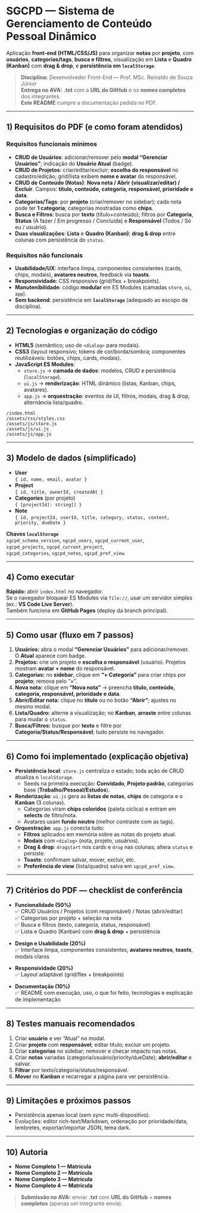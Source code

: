 # SGCPD — Sistema de Gerenciamento de Conteúdo Pessoal Dinâmico

Aplicação **front-end (HTML/CSS/JS)** para organizar **notas** por **projeto**, com **usuários**, **categorias/tags**, **busca e filtros**, visualização em **Lista** e **Quadro (Kanban)** com **drag & drop**, e **persistência em `localStorage`**.

> **Disciplina:** Desenvolvedor Front-End — Prof. MSc. Reinaldo de Souza Júnior  
> **Entrega no AVA:** **.txt** com a **URL do GitHub** e os **nomes completos** dos integrantes.  
> **Este README** cumpre a documentação pedida no PDF.

---

## 1) Requisitos do PDF (e como foram atendidos)

### Requisitos funcionais mínimos
- **CRUD de Usuários**: adicionar/remover pelo **modal “Gerenciar Usuários”**; indicação do **Usuário Atual** (badge).  
- **CRUD de Projetos**: criar/editar/excluir; **escolha do responsável** no cadastro/edição; grid/lista exibem **nome e avatar** do responsável.  
- **CRUD de Conteúdo (Notas)**: **Nova nota / Abrir (visualizar/editar) / Excluir**. Campos: **título, conteúdo, categoria, responsável, prioridade e data**.  
- **Categorias/Tags**: por **projeto** (criar/remover no sidebar); cada nota pode ter **1 categoria**; categorias mostradas como **chips**.  
- **Busca e Filtros**: busca por **texto** (título+conteúdo); filtros por **Categoria**, **Status** (A fazer / Em progresso / Concluída) e **Responsável** (Todos / Só eu / usuário).  
- **Duas visualizações**: **Lista** e **Quadro (Kanban)**; **drag & drop** entre colunas com persistência do `status`.

### Requisitos não funcionais
- **Usabilidade/UX**: interface limpa, componentes consistentes (cards, chips, modais), **avatares neutros**, feedback via **toasts**.  
- **Responsividade**: CSS responsivo (grid/flex + breakpoints).  
- **Manutenibilidade**: código **modular** em ES Modules (camadas `store`, `ui`, `app`).  
- **Sem backend**: persistência em **`localStorage`** (adequado ao escopo da disciplina).

---

## 2) Tecnologias e organização do código

- **HTML5** (semântico; uso de `<dialog>` para modais).  
- **CSS3** (layout responsivo; tokens de cor/borda/sombra; componentes reutilizáveis: botões, chips, cards, modais).  
- **JavaScript ES Modules**:
  - `store.js` → **camada de dados**: modelos, CRUD e persistência (`localStorage`).  
  - `ui.js` → **renderização**: HTML dinâmico (listas, Kanban, chips, avatares).  
  - `app.js` → **orquestração**: eventos de UI, filtros, modais, drag & drop, alternância lista/quadro.

```
/index.html
/assets/css/styles.css
/assets/js/store.js
/assets/js/ui.js
/assets/js/app.js
```

---

## 3) Modelo de dados (simplificado)

- **User**  
  `{ id, name, email, avatar }`
- **Project**  
  `{ id, title, ownerId, createdAt }`
- **Categories** (por projeto)  
  `{ [projectId]: string[] }`
- **Note**  
  `{ id, projectId, userId, title, category, status, content, priority, dueDate }`

**Chaves `localStorage`**  
`sgcpd_schema_version`, `sgcpd_users`, `sgcpd_current_user`,  
`sgcpd_projects`, `sgcpd_current_project`,  
`sgcpd_categories`, `sgcpd_notes`, `sgcpd_pref_view`.

---

## 4) Como executar

**Rápido:** abrir `index.html` no navegador.  
Se o navegador bloquear ES Modules via `file://`, usar um servidor simples (ex.: **VS Code Live Server**).  
Também funciona em **GitHub Pages** (deploy da branch principal).

---

## 5) Como usar (fluxo em 7 passos)

1. **Usuários:** abra o modal **“Gerenciar Usuários”** para adicionar/remover. O **Atual** aparece com badge.  
2. **Projetos:** crie um projeto e **escolha o responsável** (usuário). Projetos mostram **avatar + nome** do responsável.  
3. **Categorias:** no **sidebar**, clique em **“+ Categoria”** para criar chips por **projeto**; remova pelo “×”.  
4. **Nova nota:** clique em **“Nova nota”** → preencha **título, conteúdo, categoria, responsável, prioridade e data**.  
5. **Abrir/Editar nota:** clique no **título** ou no botão **“Abrir”**; ajustes no mesmo modal.  
6. **Lista/Quadro:** alterne a visualização; no **Kanban**, **arraste** entre colunas para mudar o `status`.  
7. **Busca/Filtros:** busque por **texto** e filtre por **Categoria/Status/Responsável**; tudo persiste no navegador.

---

## 6) Como foi implementado (explicação objetiva)

- **Persistência local**: `store.js` centraliza o estado; toda ação de CRUD atualiza o `localStorage`.  
  - Seeds na primeira execução: **Convidado**, **Projeto padrão**, categorias base (**Trabalho/Pessoal/Estudos**).  
- **Renderização**: `ui.js` gera as **listas de notas**, **chips** de categoria e o **Kanban** (3 colunas).  
  - Categorias viram **chips coloridos** (paleta cíclica) e entram em **selects** de filtro/nota.  
  - Avatares usam **fundo neutro** (melhor contraste com as tags).  
- **Orquestração**: `app.js` conecta tudo:  
  - **Filtros** aplicados em memória sobre as notas do projeto atual.  
  - **Modais** com `<dialog>` (nota, projeto, usuários).  
  - **Drag & drop**: `dragstart` nos cards e `drop` nas colunas; altera `status` e persiste.  
  - **Toasts**: confirmam salvar, mover, excluir, etc.  
  - **Preferência de view** (lista/quadro) salva em `sgcpd_pref_view`.

---

## 7) Critérios do PDF — checklist de conferência

- **Funcionalidade (50%)**  
  ✅ CRUD Usuários / Projetos (com responsável) / Notas (abrir/editar)  
  ✅ Categorias por projeto + seleção na nota  
  ✅ Busca e filtros (texto, categoria, status, responsável)  
  ✅ Lista e Quadro (Kanban) com **drag & drop** + persistência

- **Design e Usabilidade (20%)**  
  ✅ Interface limpa, componentes consistentes, **avatares neutros**, **toasts**, modais claros

- **Responsividade (20%)**  
  ✅ Layout adaptável (grid/flex + breakpoints)

- **Documentação (10%)**  
  ✅ README com execução, uso, o que foi feito, tecnologias e explicação de implementação

---

## 8) Testes manuais recomendados

1. Criar **usuário** e ver “Atual” no modal.  
2. Criar **projeto** com **responsável**; editar título; excluir um projeto.  
3. Criar **categorias** no sidebar; remover e checar impacto nas notas.  
4. Criar **notas** variadas (categoria/usuário/priority/dueDate); **abrir/editar** e salvar.  
5. **Filtrar** por texto/categoria/status/responsável.  
6. **Mover** no **Kanban** e recarregar a página para ver persistência.

---

## 9) Limitações e próximos passos

- Persistência apenas local (sem sync multi-dispositivo).  
- Evoluções: editor rich-text/Markdown, ordenação por prioridade/data, lembretes, exportar/importar JSON, tema dark.

---

## 10) Autoria

- **Nome Completo 1 — Matrícula**  
- **Nome Completo 2 — Matrícula**  
- **Nome Completo 3 — Matrícula**  
- **Nome Completo 4 — Matrícula**

> **Submissão no AVA:** enviar **.txt** com **URL do GitHub** + **nomes completos** (apenas um integrante envia).

